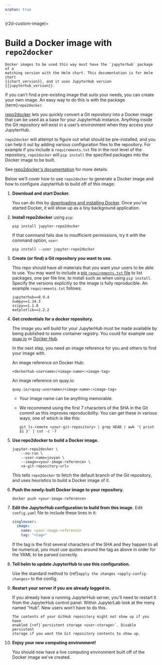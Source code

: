```yaml
---
orphan: true
---
```


<!---
This is a backup of the repo2docker instructions from user-environment.rst
-->

(r2d-custom-image)=

# Build a Docker image with `repo2docker`

```{note}
Docker images to be used this way must have the `jupyterhub` package of a
matching version with the Helm chart. This documentation is for Helm chart
{{chart_version}}, and it uses JupyterHub version {{jupyterhub_version}}.
```

If you can't find a pre-existing image that suits your needs, you can create
your own image. An easy way to do this is with the package {term}`repo2docker`.

[repo2docker](https://github.com/jupyterhub/repo2docker) lets you quickly convert
a Git repository into a Docker image that can be used as a base for your
JupyterHub instance. Anything inside the Git repository will exist in a user’s
environment when they access your JupyterHub.

`repo2docker` will attempt to figure out what should be pre-installed, and you
can help it out by adding various configuration files to the repository. For
example if you include a `requirements.txt` file in the root level of the
repository, `repo2docker` will `pip install` the specified packages into the
Docker image to be built.

See [repo2docker's documentation](https://repo2docker.readthedocs.io/en/latest/config_files.html) for more
details.

Below we’ll cover how to use `repo2docker` to generate a Docker image and how
to configure JupyterHub to build off of this image:

1. **Download and start Docker.**

   You can do this by
   [downloading and installing Docker](https://docs.docker.com/get-started/get-docker/).
   Once you’ve started
   Docker, it will show up as a tiny background application.

2. **Install repo2docker** using `pip`:

   ```
   pip install jupyter-repo2docker
   ```

   If that command fails due to insufficient permissions, try it with the
   command option, `user`:

   ```
   pip install --user jupyter-repo2docker
   ```

3. **Create (or find) a Git repository you want to use.**

   This repo should have all materials that you want your users to be able to
   use. You may want to include a [pip `requirements.txt` file](https://pip.pypa.io/en/latest/user_guide/#requirements-files) to list
   packages, one per file line, to install such as when using `pip install`.
   Specify the versions explicitly so the image is fully reproducible. An
   example `requirements.txt` follows:

   ```
   jupyterhub==0.9.4
   numpy==1.14.3
   scipy==1.1.0
   matplotlib==2.2.2
   ```

4. **Get credentials for a docker repository.**

   The image you will build for your JupyterHub must be made available by being
   published to some container registry. You could for example use [quay.io](https://quay.io) or [Docker Hub](https://hub.docker.com/).

   In the next step, you need an image reference for you and others to find your
   image with.

   An image reference on Docker Hub:

   ```
   <dockerhub-username>/<image-name>:<image-tag>
   ```

   An image reference on quay.io:

   ```
   quay.io/<quay-username>/<image-name>:<image-tag>
   ```

   - Your image name can be anything memorable.
   - We recommend using the first 7 characters of the SHA in the Git
     commit as this improves reproducibility. You can get these in various
     ways, one of which is like this:

     ```
     git ls-remote <your-git-repository> | grep HEAD | awk '{ print $1 }' | cut -c -7
     ```

5. **Use repo2docker to build a Docker image.**

   ```
   jupyter-repo2docker \
       --no-run \
       --user-name=jovyan \
       --image=<your-image-reference> \
       <a-git-repository-url>
   ```

   This tells `repo2docker` to fetch the default branch of the Git repository, and
   uses heuristics to build a Docker image of it.

6. **Push the newly-built Docker image to your repository.**

   ```
   docker push <your-image-reference>
   ```

7. **Edit the JupyterHub configuration to build from this image.**
   Edit `config.yaml` file to include these lines in it:

   ```yaml
   singleuser:
     image:
       name: <your-image-reference>
       tag: "<tag>"
   ```

   If the tag is the first several characters of the SHA and they happen to
   all be numerical, you _must_ use quotes around the tag as above in order
   for the YAML to be parsed correctly.

8. **Tell helm to update JupyterHub to use this configuration.**

   Use the standard method to {ref}`apply the changes <apply-config-changes>` to the config.

9. **Restart your server if you are already logged in.**

   If you already have a running JupyterHub server, you’ll need to restart it
   from the JupyterHub control panel. Within JupyterLab look at the meny named
   "Hub". New users won’t have to do this.

   ```{note}
   The contents of your GitHub repository might not show up if you have
   enabled {ref}`persistent storage <user-storage>`. Disable persistent
   storage if you want the Git repository contents to show up.
   ```

10. **Enjoy your new computing environment!**

    You should now have a live computing environment built off of the Docker
    image we’ve created.
